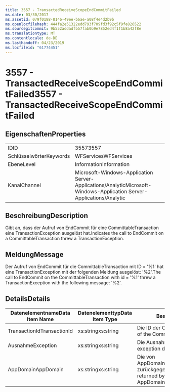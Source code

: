 ```yaml
---
title: 3557 - TransactedReceiveScopeEndCommitFailed
ms.date: 03/30/2017
ms.assetid: 079f0188-8146-49ee-b6ae-a08f4e4d2b9b
ms.openlocfilehash: 444fa2e51322edd793f709fd3f92c5f9fe826522
ms.sourcegitcommit: 9b552addadfb57fab0b9e7852ed4f1f1b8a42f8e
ms.translationtype: MT
ms.contentlocale: de-DE
ms.lasthandoff: 04/23/2019
ms.locfileid: "61774451"
---
```

# <a name="3557---transactedreceivescopeendcommitfailed"></a><span data-ttu-id="24953-102">3557 - TransactedReceiveScopeEndCommitFailed</span><span class="sxs-lookup"><span data-stu-id="24953-102">3557 - TransactedReceiveScopeEndCommitFailed</span></span>
## <a name="properties"></a><span data-ttu-id="24953-103">Eigenschaften</span><span class="sxs-lookup"><span data-stu-id="24953-103">Properties</span></span>  
  
|||  
|-|-|  
|<span data-ttu-id="24953-104">ID</span><span class="sxs-lookup"><span data-stu-id="24953-104">ID</span></span>|<span data-ttu-id="24953-105">3557</span><span class="sxs-lookup"><span data-stu-id="24953-105">3557</span></span>|  
|<span data-ttu-id="24953-106">Schlüsselwörter</span><span class="sxs-lookup"><span data-stu-id="24953-106">Keywords</span></span>|<span data-ttu-id="24953-107">WFServices</span><span class="sxs-lookup"><span data-stu-id="24953-107">WFServices</span></span>|  
|<span data-ttu-id="24953-108">Ebene</span><span class="sxs-lookup"><span data-stu-id="24953-108">Level</span></span>|<span data-ttu-id="24953-109">Information</span><span class="sxs-lookup"><span data-stu-id="24953-109">Information</span></span>|  
|<span data-ttu-id="24953-110">Kanal</span><span class="sxs-lookup"><span data-stu-id="24953-110">Channel</span></span>|<span data-ttu-id="24953-111">Microsoft-Windows-Application Server-Applications/Analytic</span><span class="sxs-lookup"><span data-stu-id="24953-111">Microsoft-Windows-Application Server-Applications/Analytic</span></span>|  
  
## <a name="description"></a><span data-ttu-id="24953-112">Beschreibung</span><span class="sxs-lookup"><span data-stu-id="24953-112">Description</span></span>  
 <span data-ttu-id="24953-113">Gibt an, dass der Aufruf von EndCommit für eine CommittableTransaction eine TransactionException ausgelöst hat.</span><span class="sxs-lookup"><span data-stu-id="24953-113">Indicates the call to EndCommit on a CommittableTransaction threw a TransactionException.</span></span>  
  
## <a name="message"></a><span data-ttu-id="24953-114">Meldung</span><span class="sxs-lookup"><span data-stu-id="24953-114">Message</span></span>  
 <span data-ttu-id="24953-115">Der Aufruf von EndCommit für die CommittableTransaction mit ID = '%1' hat eine TransactionException mit der folgenden Meldung ausgelöst: '%2'.</span><span class="sxs-lookup"><span data-stu-id="24953-115">The call to EndCommit on the CommittableTransaction with id = '%1' threw a TransactionException with the following message: '%2'.</span></span>  
  
## <a name="details"></a><span data-ttu-id="24953-116">Details</span><span class="sxs-lookup"><span data-stu-id="24953-116">Details</span></span>  
  
|<span data-ttu-id="24953-117">Datenelementname</span><span class="sxs-lookup"><span data-stu-id="24953-117">Data Item Name</span></span>|<span data-ttu-id="24953-118">Datenelementtyp</span><span class="sxs-lookup"><span data-stu-id="24953-118">Data Item Type</span></span>|<span data-ttu-id="24953-119">Beschreibung</span><span class="sxs-lookup"><span data-stu-id="24953-119">Description</span></span>|  
|--------------------|--------------------|-----------------|  
|<span data-ttu-id="24953-120">TransactionId</span><span class="sxs-lookup"><span data-stu-id="24953-120">TransactionId</span></span>|<span data-ttu-id="24953-121">xs:string</span><span class="sxs-lookup"><span data-stu-id="24953-121">xs:string</span></span>|<span data-ttu-id="24953-122">Die ID der CommittableTransaction.</span><span class="sxs-lookup"><span data-stu-id="24953-122">The id of the CommittableTransaction.</span></span>|  
|<span data-ttu-id="24953-123">Ausnahme</span><span class="sxs-lookup"><span data-stu-id="24953-123">Exception</span></span>|<span data-ttu-id="24953-124">xs:string</span><span class="sxs-lookup"><span data-stu-id="24953-124">xs:string</span></span>|<span data-ttu-id="24953-125">Die Ausnahmedetails der Ausnahme.</span><span class="sxs-lookup"><span data-stu-id="24953-125">The exception details for the exception</span></span>|  
|<span data-ttu-id="24953-126">AppDomain</span><span class="sxs-lookup"><span data-stu-id="24953-126">AppDomain</span></span>|<span data-ttu-id="24953-127">xs:string</span><span class="sxs-lookup"><span data-stu-id="24953-127">xs:string</span></span>|<span data-ttu-id="24953-128">Die von AppDomain.CurrentDomain.FriendlyName zurückgegebene Zeichenfolge.</span><span class="sxs-lookup"><span data-stu-id="24953-128">The string returned by AppDomain.CurrentDomain.FriendlyName.</span></span>|
